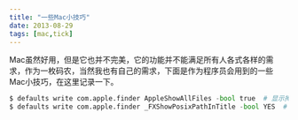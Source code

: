 ```yaml
---
title: "一些Mac小技巧"
date: 2013-08-29
tags: [mac,tick]
---
```




Mac虽然好用，但是它也并不完美，它的功能并不能满足所有人各式各样的需求，作为一枚码农，当然我也有自己的需求，下面是作为程序员会用到的一些Mac小技巧，在这里记录一下。

<!-- more -->

``` python
$ defaults write com.apple.finder AppleShowAllFiles -bool true  # 显示掩藏文件
$ defaults write com.apple.finder _FXShowPosixPathInTitle -bool YES  # 在Finder标题栏上显示完整路径
```

